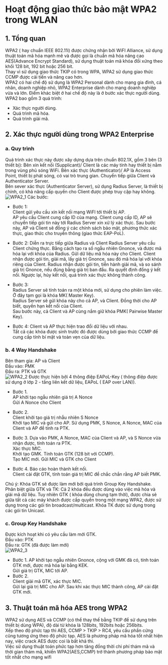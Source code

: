 # Hoạt động giao thức bảo mật WPA2 trong WLAN

## 1. Tổng quan
WPA2 ( hay chuẩn IEEE 802.11i) được chứng nhận bởi WiFI Alliance, sử dụng thuật toán mã hóa mạnh mẽ và được gọi là chuẩn mã hóa nâng cao AES(Advance Encrypt Standard), sử dụng thuật toán mã khóa đối xứng theo khối 128 bit, 192 bit hoặc 256 bit.    
Thay vì sử dụng giao thức TKIP có trong WPA, WPA2 sử dụng giao thức CCMP được cải tiến và nâng cao hơn.     
WPA2 có hai chế độ sử dụng là WPA2 Personal dành cho mạng gia đình, cá nhân, doanh nghiệp nhỏ, WPA2 Enterprise dành cho mạng doanh nghiệp vừa và lớn. Điểm khác biệt ở hai chế độ này là ở bước xác thực người dùng.    
WPA2 bao gồm 3 quá trình:   
- Xác thực người dùng.    
- Quá trình mã hóa.   
- Quá trình giải mã.  

## 2. Xác thực người dùng trong WPA2 Enterprise
### a. Quy trình    
Quá trình xác thực này được xây dựng dựa trên chuẩn 802.1X, gồm 3 bên (3 thiết bị):
Bên xin kết nối (Supplicant)/ Client là các máy tính hay thiết bị nằm trong vùng phủ sóng WiFi. 
Bên xác thực (Authenticator)/ AP là Access Point, thiết bị phát sóng, có vai trò trung gian. Chuyển tiếp giữa Client và Authenticator Server.	    
Bên sever xác thực (Authenticator Server), sử dụng Radius Server, là thiết bị chính, có khả năng cấp quyền cho Client được phép truy cập hay không.
![WPA2_1](https://i.imgur.com/yIczarL.png)
Các bước:   
- Bước 1:     
Client gửi yêu cầu xin kết nối mạng WiFI tới thiết bị AP.   
AP yêu cầu Client cung cấp ID của mạng. 
Client cung cấp ID, AP sẽ chuyển tiếp gói tin này tới Radius Server xin xử lý xác thực.
Sau bước này, AP và Client sẽ đồng ý các chính sách bảo mật, phương thức xác thực, giao thức cho truyền thông (giao thức EAP-PoL).  

- Bước 2: Diễn ra trực tiếp giữa Radius và Client 
Radius Server yêu cầu Client chứng thực. Bằng cách tạo ra số ngẫu nhiên Gnonce, và được mã hóa lại với khóa của Radius. Gửi dữ liệu mã hóa này cho Client.
Client nhận được gói tin, giải mã, lấy giá trị Gnonce, sau đó mã hóa lại với khóa riêng của Client. 
Radius nhận được gói tin, tiễn hành  giải mã, và so sánh giá trị Gnonce, nếu đúng bằng giá trị ban đầu. Ra quyết định đồng ý kết nối. Ngược lại, hủy kết nối, quá trình xác thực không thành công.  

- Bước 3:     
Radius Server sẽ tính toán ra một khóa mới, sử dụng cho phiên làm việc. Ở đây tạm gọi là khóa MK( Master Key).  
Radius Server sẽ gửi khóa này cho cả AP, và Client. Đồng thời cho AP biết, quyền hạn kết nối của Client.    
Sau bước này, cả Client và AP cùng nắm giữ khóa PMK( Pairwise Master Key).      

- Bước 4: 
Client và AP thực hiện trao đổi dữ liệu với nhau.   
Tất cả các khóa được sinh trước đó được dùng bởi giao thức CCMP để cung cấp tính bí mật  và toàn vẹn của dữ liệu.       
### b. 4 Way Handshake
Bên tham gia: AP và Client  
Đầu vào: PMK        
Đầu ra: PTK và GTK      
![WPA2_2](https://i.imgur.com/8SRLlqt.png)
Được thực hiện bởi 4 thông điệp EAPoL-Key ( thông điệp được sử dụng ở lớp 2 - tầng liên kết dữ liệu, EAPoL ( EAP over LAN)).    
- Bước 1.     
AP khởi tạo ngẫu nhiên giá trị A Nonce  
Gửi A Nonce cho Client  

- Bước 2.     
Client khởi tạo giá trị nhẫu nhiên S Nonce  
Khởi tạo MIC và gửi cho AP. 
Sử dụng PMK, S Nonce, A Nonce, MAC của Client và AP để tính ra PTK.    

- Bước 3. 
Dựa vào PMK, A Nonce, MAC của Client và AP, và S Nonce vừa nhận được, tính toán ra PTK.     
Xác thực MIC.   
Khởi tạo GMK. Tính toán GTK (128 bit với CCMP).     
Tạo MIC mới. Gửi MIC và GTK cho Client  

- Bước 4. 
Báo cáo hoàn thành kết nối.     
Client cài đặt GTK, tính toán giá trị MIC để chắc chắn rằng AP biết PMK.

Chú ý: Khóa GTK sẽ được làm mới bởi quá trình Group Key Handshake. 
Phân biệt giữa GTK và TK:
Cả 2 khóa đều được dùng vào việc mã hóa và giải mã dữ liệu. Tuy nhiên GTK ( khóa dùng chung tạm thời), được chia sẻ giữa tất cả các máy khách được cấp quyền trong một mạng WPA2, được sử dụng trong các gói tin broadcast/multicast. Khóa TK được sử dụng trong các gói tin Unicast.       

### c. Group Key Handshake
Được kích hoạt khi có yêu cầu làm mới GTK.  
Đầu vào: PTK    
Đầu ra: GTK (đã được làm mới)   
![WPA2_3](https://i.imgur.com/t2kn8PI.png)

- Bước 1. 
AP khởi tạo ngẫu nhiên Gnonce, cộng với GMK đã có, tính toán GTK mới, được mã hóa lại bằng KEK.     
Gửi giá trị GTK, MIC tới AP.    
- Bước 2.     
Client giải mã GTK, xác thực MIC.   
Gửi lại giá trị MIC cho AP. 
Sau khi xác thực MIC thành công, AP cài đặt GTK mới.    

## 3. Thuật toán mã hóa AES trong WPA2  
WPA2 sử dụng  AES và CCMP (có thể thay thế bằng TKIP để sử dụng trên thiết bị dùng WPA), độ dài từ khóa là 128bits, 192bits hoặc 256bits.   
Xếp theo độ phức tạp thì AES, CCMP > TKIP > RC4, yêu cầu phần cứng cũng tương ứng theo độ phức tạp. AES là phương pháp mã hóa tốt nhất hiện nay, việc crack AES được coi là bất khả thi.    
Việc sử dụng thuật toán phức tạp hơn tăng đồng thời chi phí thám mã và thời gian thám mã, khiến WPA2(AES,CCMP) trở thành phương pháp bảo mật tốt nhất cho mạng wifi 
